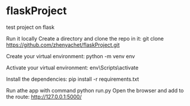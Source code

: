 # flaskProject
test project on flask

Run it locally
Create a directory and clone the repo in it:
git clone https://github.com/zhenyachet/flaskProject.git

Create your virtual environment:
python -m venv env

Activate your virtual environment:
env\Scripts\activate

Install the dependencies:
pip install -r requirements.txt

Run athe app with command python run.py
Open the browser and add to the route: http://127.0.0.1:5000/
